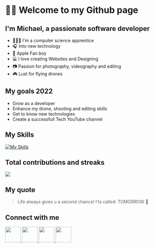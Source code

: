 # 👋🏽 Welcome to my Github page

## I'm Michael, a passionate software developer

- 🧑🏽‍💻 I'm a computer science apprentice
- 🎧 Into new technology
- 🍎 Apple Fan boy
- 💻 I love creating Websites and Designing
- 📷 Passion for photography, videography and editing
- 🎮 Lust for flying drones

## My goals 2022

- Grow as a developer
- Enhance my drone, shooting and editing skills
- Get to know new technologies
- Create a successfull Tech YouTube channel

## My Skills

[![My Skills](https://skills.thijs.gg/icons?i=angular,react,vue,ts,css,html,js,wordpress,figma,mysql,py,java,xd,pr,ps,cs,azure&theme=dark)](https://skills.thijs.gg)

## Total contributions and streaks

<img src="https://github-readme-streak-stats.herokuapp.com/?user=zluvsand&theme=dark"/>

## My quote

> Life always gives u a second chance! I'ts called: TOMORROW 🤟

## Connect with me

<a href="https://www.linkedin.com/in/michael-de-smitt/"> 
    <img height="50" src="https://cdn2.iconfinder.com/data/icons/social-icon-3/512/social_style_3_in-306.png"/>
</a>

<a href="https://www.instagram.com/michael.desmitt/"> 
    <img height="50" src="https://cdn2.iconfinder.com/data/icons/social-media-applications/64/social_media_applications_3-instagram-1024.png"/>
</a>

<a href="https://www.snapchat.com/add/mds160902"> 
    <img height="50" src="https://cdn2.iconfinder.com/data/icons/social-media-applications/64/social_media_applications_7-snapchat-1024.png"/>
</a>

<a href="mailto:michaeldesmitt@gmail.com"> 
    <img height="50" src="https://cdn3.iconfinder.com/data/icons/logos-brands-3/24/logo_brand_brands_logos_gmail-1024.png"/>
</a>

